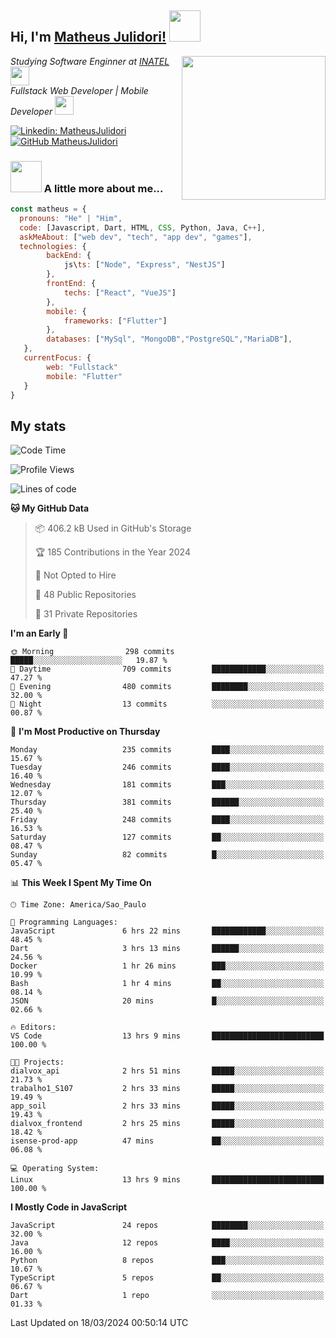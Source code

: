 <h2> Hi, I'm <a href="https://matheusjulidori.github.io" target="_blank">Matheus Julidori!</a> <img src="https://media.giphy.com/media/12oufCB0MyZ1Go/giphy.gif" width="50"></h2>
<img align='right' src="https://media.giphy.com/media/3oKIPnAiaMCws8nOsE/giphy.gif" width="230" height="auto">
<p><em>Studying Software Enginner at <a href="http://www.inatel.br" target="_blank">INATEL</a><img src="https://media.giphy.com/media/fYSnHlufseco8Fh93Z/giphy.gif" width="30"></br>
  Fullstack Web Developer | Mobile Developer <img src="https://media.giphy.com/media/WUlplcMpOCEmTGBtBW/giphy.gif" width="30">
</em></p>

[![Linkedin: MatheusJulidori](https://img.shields.io/badge/-MatheusJulidori-blue?style=flat-square&logo=Linkedin&logoColor=white&link=https://www.linkedin.com/in/MatheusJulidori/)](https://www.linkedin.com/in/MatheusJulidori/)
[![GitHub MatheusJulidori](https://img.shields.io/github/followers/matheusjulidori?label=follow&style=social)](https://github.com/MatheusJulidori)


### <img src="https://media.giphy.com/media/VgCDAzcKvsR6OM0uWg/giphy.gif" width="50"> A little more about me...  

```javascript
const matheus = {
  pronouns: "He" | "Him",
  code: [Javascript, Dart, HTML, CSS, Python, Java, C++],
  askMeAbout: ["web dev", "tech", "app dev", "games"],
  technologies: {
        backEnd: {
            js\ts: ["Node", "Express", "NestJS"]
        },
        frontEnd: {
            techs: ["React", "VueJS"]
        },
        mobile: {
            frameworks: ["Flutter"]
        },
        databases: ["MySql", "MongoDB","PostgreSQL","MariaDB"],
   },
   currentFocus: {
        web: "Fullstack"
        mobile: "Flutter"
   }
}
```
<h2>My stats</h2>

<!--START_SECTION:waka-->
![Code Time](http://img.shields.io/badge/Code%20Time-525%20hrs%2052%20mins-blue)

![Profile Views](http://img.shields.io/badge/Profile%20Views-0-blue)

![Lines of code](https://img.shields.io/badge/From%20Hello%20World%20I%27ve%20Written-6.5%20million%20lines%20of%20code-blue)

**🐱 My GitHub Data** 

> 📦 406.2 kB Used in GitHub's Storage 
 > 
> 🏆 185 Contributions in the Year 2024
 > 
> 🚫 Not Opted to Hire
 > 
> 📜 48 Public Repositories 
 > 
> 🔑 31 Private Repositories 
 > 
**I'm an Early 🐤** 

```text
🌞 Morning                298 commits         █████░░░░░░░░░░░░░░░░░░░░   19.87 % 
🌆 Daytime                709 commits         ████████████░░░░░░░░░░░░░   47.27 % 
🌃 Evening                480 commits         ████████░░░░░░░░░░░░░░░░░   32.00 % 
🌙 Night                  13 commits          ░░░░░░░░░░░░░░░░░░░░░░░░░   00.87 % 
```
📅 **I'm Most Productive on Thursday** 

```text
Monday                   235 commits         ████░░░░░░░░░░░░░░░░░░░░░   15.67 % 
Tuesday                  246 commits         ████░░░░░░░░░░░░░░░░░░░░░   16.40 % 
Wednesday                181 commits         ███░░░░░░░░░░░░░░░░░░░░░░   12.07 % 
Thursday                 381 commits         ██████░░░░░░░░░░░░░░░░░░░   25.40 % 
Friday                   248 commits         ████░░░░░░░░░░░░░░░░░░░░░   16.53 % 
Saturday                 127 commits         ██░░░░░░░░░░░░░░░░░░░░░░░   08.47 % 
Sunday                   82 commits          █░░░░░░░░░░░░░░░░░░░░░░░░   05.47 % 
```


📊 **This Week I Spent My Time On** 

```text
🕑︎ Time Zone: America/Sao_Paulo

💬 Programming Languages: 
JavaScript               6 hrs 22 mins       ████████████░░░░░░░░░░░░░   48.45 % 
Dart                     3 hrs 13 mins       ██████░░░░░░░░░░░░░░░░░░░   24.56 % 
Docker                   1 hr 26 mins        ███░░░░░░░░░░░░░░░░░░░░░░   10.99 % 
Bash                     1 hr 4 mins         ██░░░░░░░░░░░░░░░░░░░░░░░   08.14 % 
JSON                     20 mins             █░░░░░░░░░░░░░░░░░░░░░░░░   02.66 % 

🔥 Editors: 
VS Code                  13 hrs 9 mins       █████████████████████████   100.00 % 

🐱‍💻 Projects: 
dialvox_api              2 hrs 51 mins       █████░░░░░░░░░░░░░░░░░░░░   21.73 % 
trabalho1_S107           2 hrs 33 mins       █████░░░░░░░░░░░░░░░░░░░░   19.49 % 
app_soil                 2 hrs 33 mins       █████░░░░░░░░░░░░░░░░░░░░   19.43 % 
dialvox_frontend         2 hrs 25 mins       █████░░░░░░░░░░░░░░░░░░░░   18.42 % 
isense-prod-app          47 mins             ██░░░░░░░░░░░░░░░░░░░░░░░   06.08 % 

💻 Operating System: 
Linux                    13 hrs 9 mins       █████████████████████████   100.00 % 
```

**I Mostly Code in JavaScript** 

```text
JavaScript               24 repos            ████████░░░░░░░░░░░░░░░░░   32.00 % 
Java                     12 repos            ████░░░░░░░░░░░░░░░░░░░░░   16.00 % 
Python                   8 repos             ███░░░░░░░░░░░░░░░░░░░░░░   10.67 % 
TypeScript               5 repos             ██░░░░░░░░░░░░░░░░░░░░░░░   06.67 % 
Dart                     1 repo              ░░░░░░░░░░░░░░░░░░░░░░░░░   01.33 % 
```




 Last Updated on 18/03/2024 00:50:14 UTC
<!--END_SECTION:waka-->
